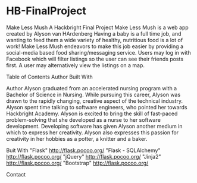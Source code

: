 # HB-FinalProject
Make Less Mush
A Hackbright Final Project
Make Less Mush is a web app created by Alyson van HArdenberg 
Having a baby is a full time job, and wanting to feed them a wide variety of healthy, nutritious food is a lot of work! Make Less Mush endeavors to make this job easier by providing a social-media based food sharing/messaging service. Users may log in with Facebook which will filter listings so the user can see their friends posts first. A user may alternatively view the listings on a map.

Table of Contents
Author
Built With

Author
Alyson graduated from an accelerated nursing program with a Bachelor of Science in Nursing. While pursuing this career, Alyson was drawn to the rapidly changing, creative aspect of the technical industry. Alyson spent time talking to software engineers, who pointed her towards Hackbright Academy. Alyson is excited to bring the skill of fast-paced problem-solving that she developed as a nurse to her software development. Developing software has given Alyson another medium in which to express her creativity. Alyson also expresses this passion for creativity in her hobbies as a potter, a knitter and a baker.

Buit With
"Flask" http://flask.pocoo.org/
"Flask - SQLAlchemy" http://flask.pocoo.org/
"jQuery" http://flask.pocoo.org/
"Jinja2" http://flask.pocoo.org/
"Bootstrap" http://flask.pocoo.org/

Contact
